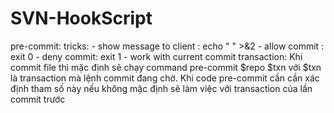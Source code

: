 # SVN-HookScript

pre-commit:
  tricks:
    - show message to client : echo " " >&2
    - allow commit : exit 0
    - deny commit: exit 1
    - work with current commit transaction: 
        Khi commit file thì mặc định sẽ chạy command pre-commit $repo $txn 
        với $txn là transaction mà lệnh commit đang chờ. Khi code pre-commit cần cần xác định tham số này nếu không mặc định sẽ làm việc với transaction của lần commit trước
        
